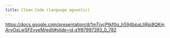```yaml
---
title: Clean Code (language agnostic)
---
```


https://docs.google.com/presentation/d/1mTjvcPtkf0q_h594bpaLIiRpi8QKmAryOxLwSFEvyeM/edit#slide=id.g1f87997393_0_782
